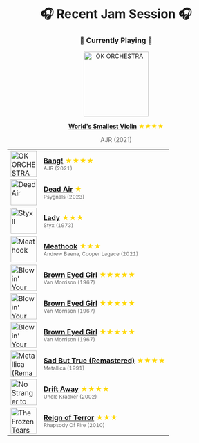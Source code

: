 <div align='center'>

# 🎧 Recent Jam Session 🎧

<h3>🎵 Currently Playing 🎵</h3>

<a href="https://open.spotify.com/track/2GujK1FWxxOZ118PaWNgbZ"><img src="https://i.scdn.co/image/ab67616d0000b2730b2dd5b222295ed11c07954c" width="150" height="150" alt="OK ORCHESTRA" /></a>

<b><a href="https://open.spotify.com/track/2GujK1FWxxOZ118PaWNgbZ">World's Smallest Violin</a></b><span style="color: gold;"> ★★★★</span>

<span style="color: #666;">AJR (2021)</span>

<table style='margin: 0 auto; max-width: 550px;'>
<tr>
<td width="60"><a href="https://open.spotify.com/track/4SQLQfcR0vhyIN4uPBlc0d"><img src="https://i.scdn.co/image/ab67616d0000b2730b2dd5b222295ed11c07954c" width="60" height="60" alt="OK ORCHESTRA" /></a></td>
<td><b><a href="https://open.spotify.com/track/4SQLQfcR0vhyIN4uPBlc0d">Bang!</a></b> <span style="color: gold;"> ★★★★</span><br><span style="font-size: 12px; color: #666;">AJR (2021)</span></td>
</tr>
<tr>
<td width="60"><a href="https://open.spotify.com/track/4k87AXjXSNbDcNu9m0BgM3"><img src="https://i.scdn.co/image/ab67616d0000b273f68df0d2e33a7c96a30a7847" width="60" height="60" alt="Dead Air" /></a></td>
<td><b><a href="https://open.spotify.com/track/4k87AXjXSNbDcNu9m0BgM3">Dead Air</a></b> <span style="color: gold;"> ★</span><br><span style="font-size: 12px; color: #666;">Psygnals (2023)</span></td>
</tr>
<tr>
<td width="60"><a href="https://open.spotify.com/track/1wpRglLhQ092N1rftlDMD3"><img src="https://i.scdn.co/image/ab67616d0000b2735053c9e335609a8de97e5669" width="60" height="60" alt="Styx II" /></a></td>
<td><b><a href="https://open.spotify.com/track/1wpRglLhQ092N1rftlDMD3">Lady</a></b> <span style="color: gold;"> ★★★</span><br><span style="font-size: 12px; color: #666;">Styx (1973)</span></td>
</tr>
<tr>
<td width="60"><a href="https://open.spotify.com/track/28UKSTXNVOJJBmaAXAGt01"><img src="https://i.scdn.co/image/ab67616d0000b2735ce2cbcfd78c94c0f70bb1b6" width="60" height="60" alt="Meathook" /></a></td>
<td><b><a href="https://open.spotify.com/track/28UKSTXNVOJJBmaAXAGt01">Meathook</a></b> <span style="color: gold;"> ★★★</span><br><span style="font-size: 12px; color: #666;">Andrew Baena, Cooper Lagace (2021)</span></td>
</tr>
<tr>
<td width="60"><a href="https://open.spotify.com/track/3yrSvpt2l1xhsV9Em88Pul"><img src="https://i.scdn.co/image/ab67616d0000b2733f29a976eea00141514ab936" width="60" height="60" alt="Blowin' Your Mind!" /></a></td>
<td><b><a href="https://open.spotify.com/track/3yrSvpt2l1xhsV9Em88Pul">Brown Eyed Girl</a></b> <span style="color: gold;"> ★★★★★</span><br><span style="font-size: 12px; color: #666;">Van Morrison (1967)</span></td>
</tr>
<tr>
<td width="60"><a href="https://open.spotify.com/track/3yrSvpt2l1xhsV9Em88Pul"><img src="https://i.scdn.co/image/ab67616d0000b2733f29a976eea00141514ab936" width="60" height="60" alt="Blowin' Your Mind!" /></a></td>
<td><b><a href="https://open.spotify.com/track/3yrSvpt2l1xhsV9Em88Pul">Brown Eyed Girl</a></b> <span style="color: gold;"> ★★★★★</span><br><span style="font-size: 12px; color: #666;">Van Morrison (1967)</span></td>
</tr>
<tr>
<td width="60"><a href="https://open.spotify.com/track/3yrSvpt2l1xhsV9Em88Pul"><img src="https://i.scdn.co/image/ab67616d0000b2733f29a976eea00141514ab936" width="60" height="60" alt="Blowin' Your Mind!" /></a></td>
<td><b><a href="https://open.spotify.com/track/3yrSvpt2l1xhsV9Em88Pul">Brown Eyed Girl</a></b> <span style="color: gold;"> ★★★★★</span><br><span style="font-size: 12px; color: #666;">Van Morrison (1967)</span></td>
</tr>
<tr>
<td width="60"><a href="https://open.spotify.com/track/5UaDi8KzCGJqFfVAOBfXhi"><img src="https://i.scdn.co/image/ab67616d0000b2731f9edf15e43f4c2f4938b869" width="60" height="60" alt="Metallica (Remastered)" /></a></td>
<td><b><a href="https://open.spotify.com/track/5UaDi8KzCGJqFfVAOBfXhi">Sad But True (Remastered)</a></b> <span style="color: gold;"> ★★★★</span><br><span style="font-size: 12px; color: #666;">Metallica (1991)</span></td>
</tr>
<tr>
<td width="60"><a href="https://open.spotify.com/track/0RFgvrhkf9FiDRLA0BhzpZ"><img src="https://i.scdn.co/image/ab67616d0000b273efbcab3253cf66cc8ca42172" width="60" height="60" alt="No Stranger to Shame" /></a></td>
<td><b><a href="https://open.spotify.com/track/0RFgvrhkf9FiDRLA0BhzpZ">Drift Away</a></b> <span style="color: gold;"> ★★★★</span><br><span style="font-size: 12px; color: #666;">Uncle Kracker (2002)</span></td>
</tr>
<tr>
<td width="60"><a href="https://open.spotify.com/track/1Gtm7PM9GPrSvWEzsk7rzD"><img src="https://i.scdn.co/image/ab67616d0000b273a22bba104ccff8471949d76e" width="60" height="60" alt="The Frozen Tears of Angels" /></a></td>
<td><b><a href="https://open.spotify.com/track/1Gtm7PM9GPrSvWEzsk7rzD">Reign of Terror</a></b> <span style="color: gold;"> ★★★</span><br><span style="font-size: 12px; color: #666;">Rhapsody Of Fire (2010)</span></td>
</tr>
</table>
</div>

